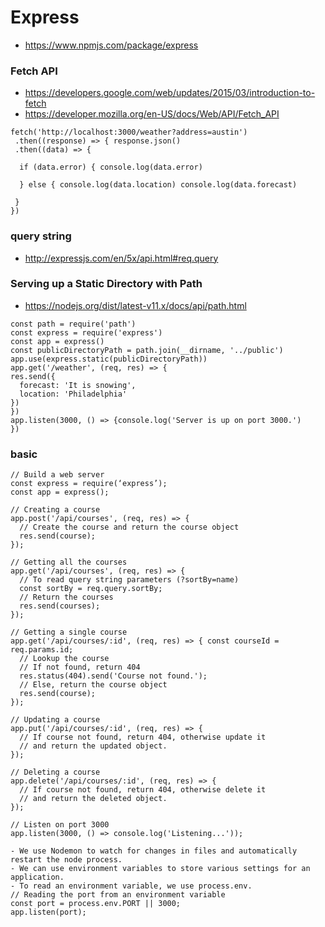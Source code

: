 # Express
- https://www.npmjs.com/package/express
### Fetch API  
- https://developers.google.com/web/updates/2015/03/introduction-to-fetch
- https://developer.mozilla.org/en-US/docs/Web/API/Fetch_API
```
fetch('http://localhost:3000/weather?address=austin')
 .then((response) => { response.json()
 .then((data) => { 

  if (data.error) { console.log(data.error) 

  } else { console.log(data.location) console.log(data.forecast) 

 } 
}) 
```
### query string
- http://expressjs.com/en/5x/api.html#req.query

### Serving up a Static Directory with Path
- https://nodejs.org/dist/latest-v11.x/docs/api/path.html
```
const path = require('path')
const express = require('express')
const app = express()
const publicDirectoryPath = path.join(__dirname, '../public')
app.use(express.static(publicDirectoryPath))
app.get('/weather', (req, res) => {
res.send({
  forecast: 'It is snowing',
  location: 'Philadelphia'
})
})
app.listen(3000, () => {console.log('Server is up on port 3000.')
})
```

### basic
```
// Build a web server
const express = require(‘express’); 
const app = express();

// Creating a course
app.post('/api/courses', (req, res) => {
  // Create the course and return the course object
  res.send(course);
});

// Getting all the courses
app.get('/api/courses', (req, res) => {
  // To read query string parameters (?sortBy=name)
  const sortBy = req.query.sortBy;
  // Return the courses
  res.send(courses);
});

// Getting a single course
app.get('/api/courses/:id', (req, res) => { const courseId = req.params.id; 
  // Lookup the course
  // If not found, return 404
  res.status(404).send('Course not found.');
  // Else, return the course object
  res.send(course); 
});

// Updating a course
app.put('/api/courses/:id', (req, res) => { 
  // If course not found, return 404, otherwise update it
  // and return the updated object. 
});

// Deleting a course
app.delete('/api/courses/:id', (req, res) => {
  // If course not found, return 404, otherwise delete it
  // and return the deleted object.
});

// Listen on port 3000
app.listen(3000, () => console.log('Listening...'));

- We use Nodemon to watch for changes in files and automatically restart the node process.
- We can use environment variables to store various settings for an application. 
- To read an environment variable, we use process.env.
// Reading the port from an environment variable
const port = process.env.PORT || 3000;
app.listen(port);
```

